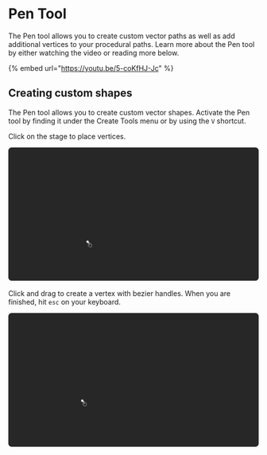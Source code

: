 # Pen Tool

The Pen tool allows you to create custom vector paths as well as add additional vertices to your procedural paths. Learn more about the Pen tool by either watching the video or reading more below.

{% embed url="https://youtu.be/5-coKfHJ-Jc" %}

## Creating **custom shapes**

The Pen tool allows you to create custom vector shapes. Activate the Pen tool by finding it under the Create Tools menu or by using the `V` shortcut.&#x20;

Click on the stage to place vertices.

![](<../../../.gitbook/assets/pen-tool-create (1) (1).gif>)

Click and drag to create a vertex with bezier handles. When you are finished, hit `esc` on your keyboard.

![](<../../../.gitbook/assets/pen-tool-create-handless (1) (1) (1).gif>)
